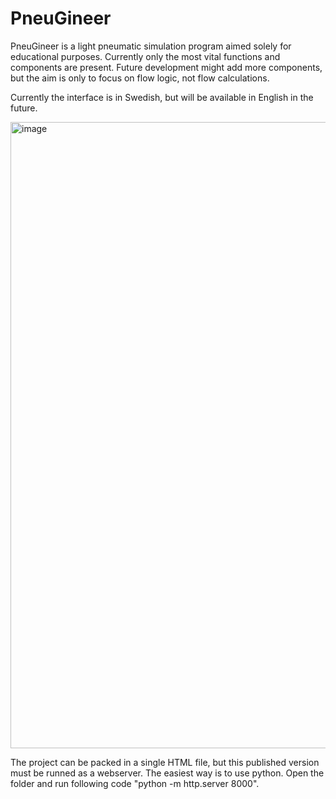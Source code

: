 # PneuGineer

PneuGineer is a light pneumatic simulation program aimed solely for educational purposes. Currently only the most vital functions and components are present. Future development might add more components, but the aim is only to focus on flow logic, not flow calculations. 

Currently the interface is in Swedish, but will be available in English in the future.

<img width="1507" height="1002" alt="image" src="https://github.com/user-attachments/assets/e59247aa-6774-47e9-a5eb-f89f790a704f" />

The project can be packed in a single HTML file, but this published version must be runned as a webserver. The easiest way is to use python. Open the folder and run following code "python -m http.server 8000".
